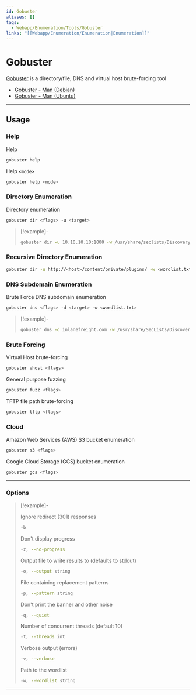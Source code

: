 ```yaml
---
id: Gobuster
aliases: []
tags:
  - Webapp/Enumeration/Tools/Gobuster
links: "[[Webapp/Enumeration/Enumeration|Enumeration]]"
---
```


# Gobuster

[Gobuster](https://github.com/OJ/gobuster)
is a directory/file, DNS and virtual host brute-forcing tool

- [Gobuster - Man (Debian)](https://manpages.debian.org/testing/gobuster/gobuster.1.en.html)
- [Gobuster - Man (Ubuntu)](https://manpages.ubuntu.com/manpages/focal/man1/gobuster.1.html)

___

## Usage

<!-- Examples {{{-->
### Help

Help

```sh
gobuster help
```

Help `<mode>`

```sh
gobuster help <mode>
```

### Directory Enumeration

Directory enumeration

```sh
gobuster dir <flags> -u <target>
```

> [!example]-
>
> ```sh
> gobuster dir -u 10.10.10.10:1000 -w /usr/share/seclists/Discovery/Web-Content/common.txt
> ```

### Recursive Directory Enumeration

```sh
gobuster dir -u http://<host>/content/private/plugins/ -w <wordlist.txt>
```

### DNS Subdomain Enumeration

Brute Force DNS subdomain enumeration

```sh
gobuster dns <flags> -d <target> -w <wordlist.txt>
```

> [!example]-
>
> ```sh
> gobuster dns -d inlanefreight.com -w /usr/share/SecLists/Discovery/DNS/namelist.txt
> ```

### Brute Forcing

Virtual Host brute-forcing

```sh
gobuster vhost <flags>
```

General purpose fuzzing

```sh
gobuster fuzz <flags>
```

TFTP file path brute-forcing

```sh
gobuster tftp <flags>
```

### Cloud

Amazon Web Services (AWS) S3 bucket enumeration

```sh
gobuster s3 <flags>
```

Google Cloud Storage (GCS) bucket enumeration

```sh
gobuster gcs <flags>
```
___
<!-- }}} -->

<!-- Options {{{-->
### Options

> [!example]-
>
> Ignore redirect (301) responses
>
> ```sh
> -b
> ```
>
> Don't display progress
>
> ```sh
> -z, --no-progress
> ```
>
> Output file to write results to (defaults to stdout)
>
> ```sh
> -o, --output string
> ```
>
> File containing replacement patterns
>
> ```sh
> -p, --pattern string
> ```
>
> Don't print the banner and other noise
>
> ```sh
> -q, --quiet
> ```
>
> Number of concurrent threads (default 10)
>
> ```sh
> -t, --threads int
> ```
>
> Verbose output (errors)
>
> ```sh
> -v, --verbose
> ```
>
> Path to the wordlist
>
> ```sh
> -w, --wordlist string
> ```

___
<!-- }}} -->
